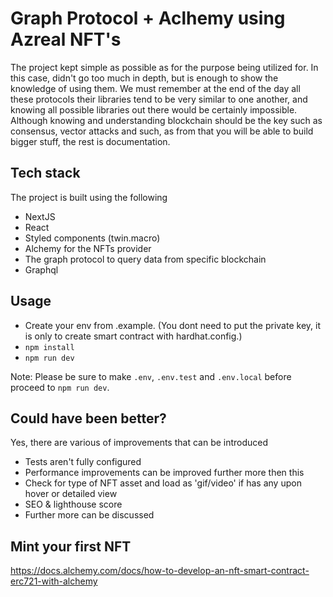 # Graph Protocol + Aclhemy using Azreal NFT's

The project kept simple as possible as for the purpose being utilized for. In this case, didn't go too much in depth, but is enough to show the knowledge of using them. We must remember at the end of the day all these protocols their libraries tend to be very similar to one another, and knowing all possible libraries out there would be certainly impossible. Although knowing and understanding blockchain should be the key such as consensus, vector attacks and such, as from that you will be able to build bigger stuff, the rest is documentation.

## Tech stack

The project is built using the following

- NextJS
- React
- Styled components (twin.macro)
- Alchemy for the NFTs provider
- The graph protocol to query data from specific blockchain
- Graphql

## Usage

- Create your env from .example. (You dont need to put the private key, it is only to create smart contract with hardhat.config.)
- `npm install`
- `npm run dev`

Note: Please be sure to make `.env`, `.env.test` and `.env.local` before proceed to `npm run dev`.


## Could have been better?

Yes, there are various of improvements that can be introduced

- Tests aren't fully configured
- Performance improvements can be improved further more then this
- Check for type of NFT asset and load as 'gif/video' if has any upon hover or detailed view
- SEO & lighthouse score
- Further more can be discussed

## Mint your first NFT

<https://docs.alchemy.com/docs/how-to-develop-an-nft-smart-contract-erc721-with-alchemy>
